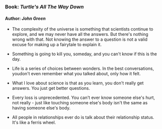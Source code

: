 ### Book: *Turtle's All The Way Down*
#### Author: *John Green*

- The complexity of the universe is something that scientists continue to explore, and we may never have all the answers. But there's nothing wrong with that. Not knowing the answer to a question is not a valid excuse for making up a fairytale to explain it.

- Something is going to kill you, someday, and you can't know if this is the day.

- Life is a series of choices between wonders. In the best conversations, youdon't even remember what you talked about, only how it felt.

- What I love about science is that as you learn, you don't really get answers. You just get better questions.

- Every loss is unprecedented. You can't ever know someone else's hurt, not really - just like touching someone else's body isn't the same as having someone else's body.

- All people in relationships ever do is talk about their relationship status. It's like a ferris wheel.

